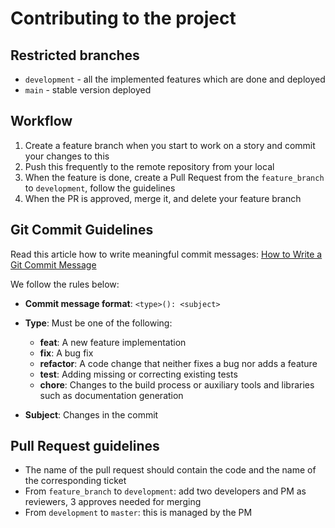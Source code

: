 # Contributing to the project

## Restricted branches
- `development` - all the implemented features which are done and deployed
- `main` - stable version deployed

## Workflow

1. Create a feature branch when you start to work on a story and commit your changes to this
2. Push this frequently to the remote repository from your local
2. When the feature is done, create a Pull Request from the `feature_branch` to `development`, follow the guidelines
3. When the PR is approved, merge it, and delete your feature branch

## Git Commit Guidelines

Read this article how to write meaningful commit messages:
[How to Write a Git Commit Message](https://chris.beams.io/posts/git-commit/)

We follow the rules below:
- **Commit message format**: `<type>(): <subject>`

-  **Type**: Must be one of the following:
   -  **feat**: A new feature implementation
   -  **fix**: A bug fix
   -  **refactor**: A code change that neither fixes a bug nor adds a feature
   -  **test**: Adding missing or correcting existing tests
   -  **chore**: Changes to the build process or auxiliary tools and libraries such as documentation generation

- **Subject**: Changes in the commit

## Pull Request guidelines

- The name of the pull request should contain the code and the name of the corresponding ticket
- From `feature_branch` to `development`: add two developers and PM as reviewers, 3 approves needed for merging
- From `development` to `master`: this is managed by the PM
